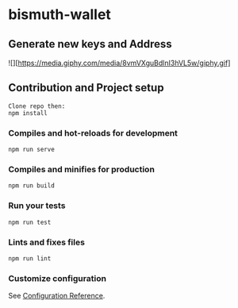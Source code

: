 # bismuth-wallet

## Generate new keys and Address
![][https://media.giphy.com/media/8vmVXguBdlnI3hVL5w/giphy.gif]



## Contribution and Project setup
```
Clone repo then:
npm install
```

### Compiles and hot-reloads for development
```
npm run serve
```

### Compiles and minifies for production
```
npm run build
```

### Run your tests
```
npm run test
```

### Lints and fixes files
```
npm run lint
```

### Customize configuration
See [Configuration Reference](https://cli.vuejs.org/config/).
